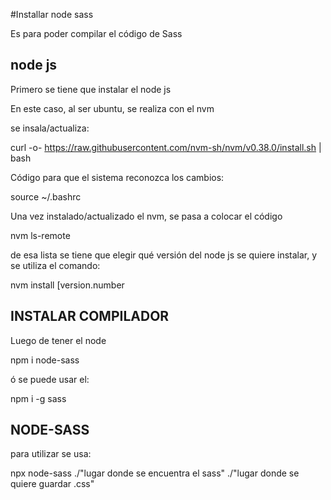 #Installar node sass

Es para poder compilar el código de Sass

## node js

Primero se tiene que instalar el node js

En este caso, al ser ubuntu, se realiza con el nvm

se insala/actualiza:

curl -o- https://raw.githubusercontent.com/nvm-sh/nvm/v0.38.0/install.sh | bash

Código para que el sistema reconozca los cambios:

source ~/.bashrc

Una vez instalado/actualizado el nvm, se pasa a colocar el código

nvm ls-remote

de esa lista se tiene que elegir qué versión del node js se quiere instalar, y se utiliza el comando:

nvm install [version.number

## INSTALAR COMPILADOR

Luego de tener el node

npm i node-sass

ó se puede usar el:

npm i -g sass

## NODE-SASS

para utilizar se usa:

npx node-sass ./"lugar donde se encuentra el sass" ./"lugar donde se quiere guardar .css"